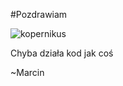 #Pozdrawiam

![kopernikus](https://kopernikus.pl/images/categories/default/splash/title.jpg)

Chyba działa kod jak coś

~Marcin
